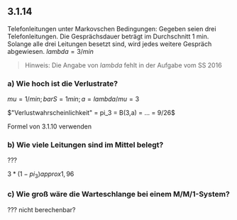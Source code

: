 ## 3.1.14

Telefonleitungen unter Markovschen Bedingungen: Gegeben seien drei
Telefonleitungen. Die Gesprächsdauer beträgt im Durchschnitt 1 min. Solange alle drei Leitungen besetzt sind, wird jedes weitere Gespräch abgewiesen. $lambda = 3/min$

> Hinweis: Die Angabe von $lambda$ fehlt in der Aufgabe vom SS 2016

### a) Wie hoch ist die Verlustrate?

$mu=1/min; bar S = 1min; a=lambda/mu=3$

$"Verlustwahrscheinlichkeit" = pi_3 = B(3,a) = ... = 9/26$

Formel von 3.1.10 verwenden

### b) Wie viele Leitungen sind im Mittel belegt?

???

$3 * (1 - pi_3) approx 1,96$

### c) Wie groß wäre die Warteschlange bei einem M/M/1-System?

??? nicht berechenbar?